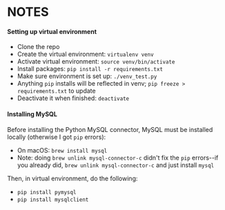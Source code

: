 # NOTES

#### Setting up virtual environment
- Clone the repo
- Create the virtual environment: `virtualenv venv`
- Activate virtual environment: `source venv/bin/activate`
- Install packages: `pip install -r requirements.txt`
- Make sure environment is set up: `./venv_test.py`
- Anything `pip` installs will be reflected in venv; `pip freeze > requirements.txt` to update
- Deactivate it when finished: `deactivate`

#### Installing MySQL
Before installing the Python MySQL connector, MySQL must be installed locally (otherwise I got `pip` errors):
- On macOS: `brew install mysql`
- Note: doing `brew unlink mysql-connector-c` didn't fix the `pip` errors--if you already did, `brew unlink mysql-connector-c` and just install `mysql` 

Then, in virtual environment, do the following: 
- `pip install pymysql`
- `pip install mysqlclient`